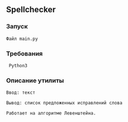 ## **Spellchecker**

### **Запуск**

    Файл main.py

### **Требования**

     Python3

### **Описание утилиты**

    Ввод: текст

    Вывод: список предложенных исправлений слова

    Работает на алгоритме Левенштейна.
